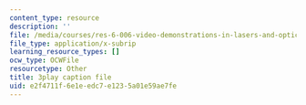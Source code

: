 ```yaml
---
content_type: resource
description: ''
file: /media/courses/res-6-006-video-demonstrations-in-lasers-and-optics-spring-2008/e2f4711f6e1eedc7e1235a01e59ae7fe_SyEBd_VZXWQ.srt
file_type: application/x-subrip
learning_resource_types: []
ocw_type: OCWFile
resourcetype: Other
title: 3play caption file
uid: e2f4711f-6e1e-edc7-e123-5a01e59ae7fe
---
```


